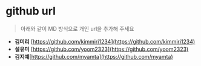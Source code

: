 # github url
> 아래와 같이 MD 방식으로 개인 url을 추가해 주세요

* **김미리** [https://github.com/kimmiri1234](https://github.com/kimmiri1234)
* **설유미** [https://github.com/yoom2323](https://github.com/yoom2323)
* **김지예**[https://github.com/myamta](https://github.com/myamta)